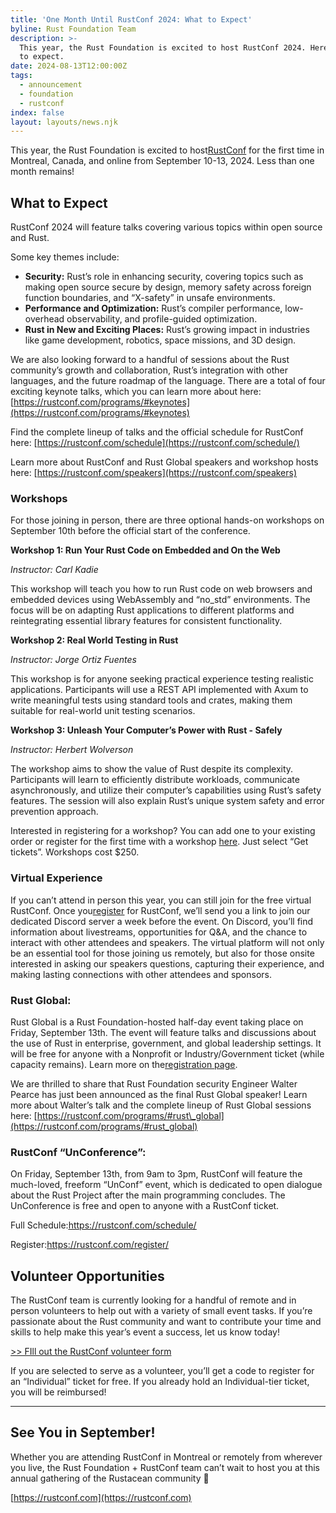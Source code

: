 ```yaml
---
title: 'One Month Until RustConf 2024: What to Expect'
byline: Rust Foundation Team
description: >-
  This year, the Rust Foundation is excited to host RustConf 2024. Here's what
  to expect. 
date: 2024-08-13T12:00:00Z
tags:
  - announcement
  - foundation
  - rustconf
index: false
layout: layouts/news.njk
---
```

This year, the Rust Foundation is excited to host[<u>RustConf</u>](https://rustconf.com/) for the first time in Montreal, Canada, and online from September 10-13, 2024. Less than one month remains!

## What to Expect

RustConf 2024 will feature talks covering various topics within open source and Rust.

<div class="cms-embed"></div>

Some key themes include:

* **Security:** Rust’s role in enhancing security, covering topics such as making open source secure by design, memory safety across foreign function boundaries, and “X-safety” in unsafe environments.
* **Performance and Optimization:** Rust’s compiler performance, low-overhead observability, and profile-guided optimization.
* **Rust in New and Exciting Places:** Rust’s growing impact in industries like game development, robotics, space missions, and 3D design.

We are also looking forward to a handful of sessions about the Rust community’s growth and collaboration, Rust’s integration with other languages, and the future roadmap of the language. There are a total of four exciting keynote talks, which you can learn more about here: [https://rustconf.com/programs/#keynotes](https://rustconf.com/programs/#keynotes)

Find the complete lineup of talks and the official schedule for RustConf here: [https://rustconf.com/schedule](https://rustconf.com/schedule/)

Learn more about RustConf and Rust Global speakers and workshop hosts here: [https://rustconf.com/speakers](https://rustconf.com/speakers)

### Workshops

For those joining in person, there are three optional hands-on workshops on September 10th before the official start of the conference.

**Workshop 1: Run Your Rust Code on Embedded and On the Web**

*Instructor: Carl Kadie*

This workshop will teach you how to run Rust code on web browsers and embedded devices using WebAssembly and “no\_std” environments. The focus will be on adapting Rust applications to different platforms and reintegrating essential library features for consistent functionality.

**Workshop 2: Real World Testing in Rust**

*Instructor: Jorge Ortiz Fuentes*

This workshop is for anyone seeking practical experience testing realistic applications. Participants will use a REST API implemented with Axum to write meaningful tests using standard tools and crates, making them suitable for real-world unit testing scenarios.

**Workshop 3: Unleash Your Computer’s Power with Rust - Safely**

*Instructor: Herbert Wolverson*

The workshop aims to show the value of Rust despite its complexity. Participants will learn to efficiently distribute workloads, communicate asynchronously, and utilize their computer’s capabilities using Rust’s safety features. The session will also explain Rust’s unique system safety and error prevention approach.

Interested in registering for a workshop? You can add one to your existing order or register for the first time with a workshop [here](https://www.eventbrite.com/e/rustconf-2024-tickets-865842106047). Just select “Get tickets”. Workshops cost $250.

### Virtual Experience

If you can’t attend in person this year, you can still join for the free virtual RustConf. Once you[<u>register</u>](https://rustconf.com/register/) for RustConf, we’ll send you a link to join our dedicated Discord server a week before the event. On Discord, you’ll find information about livestreams, opportunities for Q&A, and the chance to interact with other attendees and speakers. The virtual platform will not only be an essential tool for those joining us remotely, but also for those onsite interested in asking our speakers questions, capturing their experience, and making lasting connections with other attendees and sponsors.

### Rust Global:

Rust Global is a Rust Foundation-hosted half-day event taking place on Friday, September 13th. The event will feature talks and discussions about the use of Rust in enterprise, government, and global leadership settings. It will be free for anyone with a Nonprofit or Industry/Government ticket (while capacity remains). Learn more on the[<u>registration page</u>](https://www.eventbrite.com/e/rustconf-2024-tickets-865842106047?aff=oddtdtcreator).

We are thrilled to share that Rust Foundation security Engineer Walter Pearce has just been announced as the final Rust Global speaker! Learn more about Walter’s talk and the complete lineup of Rust Global sessions here: [https://rustconf.com/programs/#rust\_global](https://rustconf.com/programs/#rust_global)

### RustConf “UnConference”:

On Friday, September 13th, from 9am to 3pm, RustConf will feature the much-loved, freeform “UnConf” event, which is dedicated to open dialogue about the Rust Project after the main programming concludes. The UnConference is free and open to anyone with a RustConf ticket.

Full Schedule:[<u>https://rustconf.com/schedule/</u>](https://rustconf.com/schedule/)

Register:[<u>https://rustconf.com/register/</u>](https://rustconf.com/register/)

## Volunteer Opportunities

The RustConf team is currently looking for a handful of remote and in person volunteers to help out with a variety of small event tasks. If you’re passionate about the Rust community and want to contribute your time and skills to help make this year’s event a success, let us know today!

[&gt;&gt; FIll out the RustConf volunteer form](https://airtable.com/appuCSXoda0Bu0AVL/pagNTw8AeRquVfieH/form)

If you are selected to serve as a volunteer, you’ll get a code to register for an “Individual” ticket for free. If you already hold an Individual-tier ticket, you will be reimbursed!

---

## See You in September!

Whether you are attending RustConf in Montreal or remotely from wherever you live, the Rust Foundation + RustConf team can’t wait to host you at this annual gathering of the Rustacean community 🦀

[https://rustconf.com](https://rustconf.com)

&nbsp;

&nbsp;